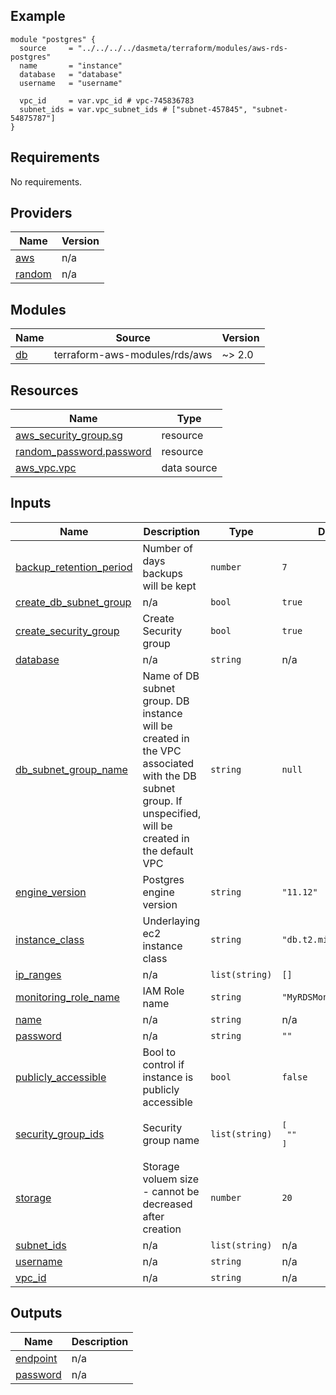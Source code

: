 ## Example

```
module "postgres" {
  source     = "../../../../dasmeta/terraform/modules/aws-rds-postgres"
  name       = "instance"
  database   = "database"
  username   = "username"

  vpc_id     = var.vpc_id # vpc-745836783
  subnet_ids = var.vpc_subnet_ids # ["subnet-457845", "subnet-54875787"]
}
```

<!-- BEGINNING OF PRE-COMMIT-TERRAFORM DOCS HOOK -->
## Requirements

No requirements.

## Providers

| Name | Version |
|------|---------|
| <a name="provider_aws"></a> [aws](#provider\_aws) | n/a |
| <a name="provider_random"></a> [random](#provider\_random) | n/a |

## Modules

| Name | Source | Version |
|------|--------|---------|
| <a name="module_db"></a> [db](#module\_db) | terraform-aws-modules/rds/aws | ~> 2.0 |

## Resources

| Name | Type |
|------|------|
| [aws_security_group.sg](https://registry.terraform.io/providers/hashicorp/aws/latest/docs/resources/security_group) | resource |
| [random_password.password](https://registry.terraform.io/providers/hashicorp/random/latest/docs/resources/password) | resource |
| [aws_vpc.vpc](https://registry.terraform.io/providers/hashicorp/aws/latest/docs/data-sources/vpc) | data source |

## Inputs

| Name | Description | Type | Default | Required |
|------|-------------|------|---------|:--------:|
| <a name="input_backup_retention_period"></a> [backup\_retention\_period](#input\_backup\_retention\_period) | Number of days backups will be kept | `number` | `7` | no |
| <a name="input_create_db_subnet_group"></a> [create\_db\_subnet\_group](#input\_create\_db\_subnet\_group) | n/a | `bool` | `true` | no |
| <a name="input_create_security_group"></a> [create\_security\_group](#input\_create\_security\_group) | Create Security group | `bool` | `true` | no |
| <a name="input_database"></a> [database](#input\_database) | n/a | `string` | n/a | yes |
| <a name="input_db_subnet_group_name"></a> [db\_subnet\_group\_name](#input\_db\_subnet\_group\_name) | Name of DB subnet group. DB instance will be created in the VPC associated with the DB subnet group. If unspecified, will be created in the default VPC | `string` | `null` | no |
| <a name="input_engine_version"></a> [engine\_version](#input\_engine\_version) | Postgres engine version | `string` | `"11.12"` | no |
| <a name="input_instance_class"></a> [instance\_class](#input\_instance\_class) | Underlaying ec2 instance class | `string` | `"db.t2.micro"` | no |
| <a name="input_ip_ranges"></a> [ip\_ranges](#input\_ip\_ranges) | n/a | `list(string)` | `[]` | no |
| <a name="input_monitoring_role_name"></a> [monitoring\_role\_name](#input\_monitoring\_role\_name) | IAM Role name | `string` | `"MyRDSMonitoringRole"` | no |
| <a name="input_name"></a> [name](#input\_name) | n/a | `string` | n/a | yes |
| <a name="input_password"></a> [password](#input\_password) | n/a | `string` | `""` | no |
| <a name="input_publicly_accessible"></a> [publicly\_accessible](#input\_publicly\_accessible) | Bool to control if instance is publicly accessible | `bool` | `false` | no |
| <a name="input_security_group_ids"></a> [security\_group\_ids](#input\_security\_group\_ids) | Security group name | `list(string)` | <pre>[<br>  ""<br>]</pre> | no |
| <a name="input_storage"></a> [storage](#input\_storage) | Storage voluem size - cannot be decreased after creation | `number` | `20` | no |
| <a name="input_subnet_ids"></a> [subnet\_ids](#input\_subnet\_ids) | n/a | `list(string)` | n/a | yes |
| <a name="input_username"></a> [username](#input\_username) | n/a | `string` | n/a | yes |
| <a name="input_vpc_id"></a> [vpc\_id](#input\_vpc\_id) | n/a | `string` | n/a | yes |

## Outputs

| Name | Description |
|------|-------------|
| <a name="output_endpoint"></a> [endpoint](#output\_endpoint) | n/a |
| <a name="output_password"></a> [password](#output\_password) | n/a |
<!-- END OF PRE-COMMIT-TERRAFORM DOCS HOOK -->

